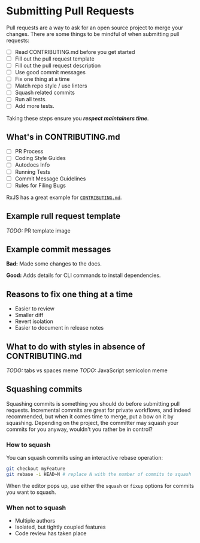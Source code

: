 # Submitting Pull Requests

Pull requests are a way to ask for an open source project to merge your changes. There are some things to be mindful of when submitting pull requests:

- [ ] Read CONTRIBUTING.md before you get started
- [ ] Fill out the pull request template
- [ ] Fill out the pull request description
- [ ] Use good commit messages
- [ ] Fix one thing at a time
- [ ] Match repo style / use linters
- [ ] Squash related commits
- [ ] Run all tests.
- [ ] Add more tests.

Taking these steps ensure you ***respect maintainers time***.

## What's in CONTRIBUTING.md

- [ ] PR Process
- [ ] Coding Style Guides
- [ ] Autodocs Info
- [ ] Running Tests
- [ ] Commit Message Guidelines
- [ ] Rules for Filing Bugs

RxJS has a great example for [`CONTRIBUTING.md`](https://github.com/ReactiveX/rxjs/tree/master/CONTRIBUTING.md).

## Example rull request template

*TODO:* PR template image

## Example commit messages

**Bad:** Made some changes to the docs.

**Good:** Adds details for CLI commands to install dependencies.

## Reasons to fix one thing at a time

- Easier to review
- Smaller diff
- Revert isolation
- Easier to document in release notes

## What to do with styles in absence of CONTRIBUTING.md

*TODO:* tabs vs spaces meme
*TODO:* JavaScript semicolon meme

## Squashing commits

Squashing commits is something you should do before submitting pull requests. Incremental commits are great for private workflows, and indeed recommended, but when it comes time to merge, put a bow on it by squashing. Depending on the project, the committer may squash your commits for you anyway, wouldn't you rather be in control?

### How to squash

You can squash commits using an interactive rebase operation:

```sh
git checkout myFeature
git rebase -i HEAD~N # replace N with the number of commits to squash
```

When the editor pops up, use either the `squash` or `fixup` options for commits you want to squash.

### When not to squash

- Multiple authors
- Isolated, but tightly coupled features
- Code review has taken place
